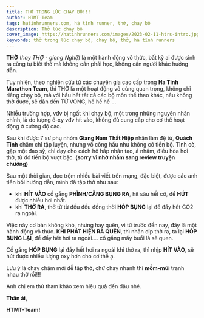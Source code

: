 ```yaml
---
title: THỞ TRONG LÚC CHẠY BỘ!!!
author: HTMT-Team
tags: hatinhrunners.com, hà tĩnh runner, thở, chạy bộ
description: Thở lúc chạy bộ
cover_image: https://hatinhrunners.com/images/2023-02-11-htrs-intro.jpg
keywords: thở trong lúc chạy bộ, chạy bộ, thở, hà tĩnh runners
---
```


**THỞ** (*hay THỢ - giọng Nghệ*) là một hành động vô thức, bất kỳ ai được sinh ra cũng tự biết thở mà không cần phải học, không cần người khác hướng dẫn.

Tuy nhiên, theo nghiên cứu từ các chuyên gia cao cấp trong **Ha Tinh Marathon Team**, thì THỞ là một hoạt động vô cùng quan trọng, không chỉ riêng chạy bộ, mà với hầu hết tất cả các bộ môn thể thao khác, nếu không thở được, sẽ dẫn đến TỬ VONG, hế hế hế ...

Nhiều trường hợp, vđv bị ngất khi chạy bộ, một trong những nguyên nhân chính, là do lượng ô-xy vđv hít vào, không đủ cung cấp cho cơ thể hoạt động ở cường độ cao.

Sau khi được 7 sư phụ nhóm **Giang Nam Thất Hiệp** nhận làm đệ tử, **Quách Tỉnh** chăm chỉ tập luyện, nhưng võ công hầu như không có tiến bộ. Tình cờ, gặp một đạo sỹ, chỉ dạy cho cách hô hấp nhân tạo, á nhầm, điều hòa hơi thở, từ đó tiến bộ vượt bậc.
**(sorry vì nhớ nhầm sang review truyện chưởng)**

Sau một thời gian, đọc trộm nhiều bài viết trên mạng, đặc biệt, được các anh tiền bối hướng dẫn, mình đã tập thở như sau:

- khi **HÍT VÀO** cố gắng **PHÌNH/CĂNG BỤNG RA**, hít sâu hết cỡ, để **HÚT** được nhiều hơi nhất.
- khi **THỞ RA**, thở từ từ đều đều đồng thời **HÓP BỤNG** lại để đẩy hết CO2 ra ngoài.

Việc này cơ bản không khó, nhưng hay quên, vì từ trước đến nay, đây là một hành động vô thức. **KHI PHÁT HIỆN RA QUÊN**, thì nhân dịp thở ra, ta lại **HÓP BỤNG LẠI**, để đẩy hết hơi ra ngoài…. cố gắng mấy buổi là sẽ quen.

Cố gắng **HÓP BỤNG** lại đẩy hết hơi ra ngoài khi thở ra, thì nhịp **HÍT VÀO**, sẽ hút được nhiều lượng oxy hơn cho cơ thể ạ.

Lưu ý là chạy chậm mới dễ tập thở, chứ chạy nhanh thì **mồm-mũi** tranh nhau thở rồi!!!

Anh chị em thử tham khảo xem hiệu quả đến đâu nhé.

**Thân ái,**

**HTMT-Team!**

